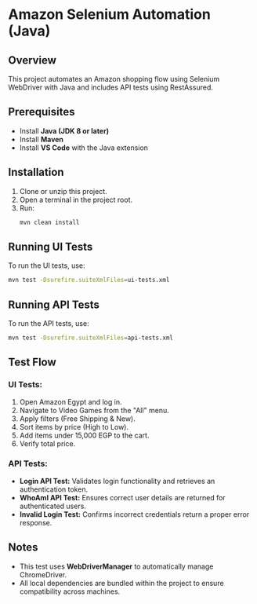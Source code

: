 # Amazon Selenium Automation (Java)

## Overview

This project automates an Amazon shopping flow using Selenium WebDriver with Java and includes API tests using RestAssured.

## Prerequisites

- Install **Java (JDK 8 or later)**
- Install **Maven**
- Install **VS Code** with the Java extension

## Installation

1. Clone or unzip this project.
2. Open a terminal in the project root.
3. Run:
   ```sh
   mvn clean install
   ```

## Running UI Tests

To run the UI tests, use:

```sh
mvn test -Dsurefire.suiteXmlFiles=ui-tests.xml
```

## Running API Tests

To run the API tests, use:

```sh
mvn test -Dsurefire.suiteXmlFiles=api-tests.xml
```

## Test Flow

### UI Tests:

1. Open Amazon Egypt and log in.
2. Navigate to Video Games from the "All" menu.
3. Apply filters (Free Shipping & New).
4. Sort items by price (High to Low).
5. Add items under 15,000 EGP to the cart.
6. Verify total price.

### API Tests:

- **Login API Test:** Validates login functionality and retrieves an authentication token.
- **WhoAmI API Test:** Ensures correct user details are returned for authenticated users.
- **Invalid Login Test:** Confirms incorrect credentials return a proper error response.

## Notes

- This test uses **WebDriverManager** to automatically manage ChromeDriver.
- All local dependencies are bundled within the project to ensure compatibility across machines.
